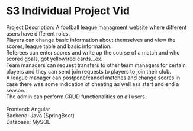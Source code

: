 # S3 Individual Project Vid
Project Description: A football league managment website where different users have different roles. <br /> Players can change basic information about themselves and view the scores, league table and basic information. <br /> Referees can enter scores and write up the course of a match and who scored goals, got yellow/red cards...ex. <br /> Team managers can request transfers to other team managers for certain players and they can send join requests to players to join their club. <br /> A league manager can postpone/cancel matches and change scores in case there was some indication of cheating as well ass start and end a season. <br /> The admin can perform CRUD functionalities on all users.
<br />
<br />
Frontend: Angular <br />
Backend: Java (SpringBoot) <br />
Database: MySQL <br />
